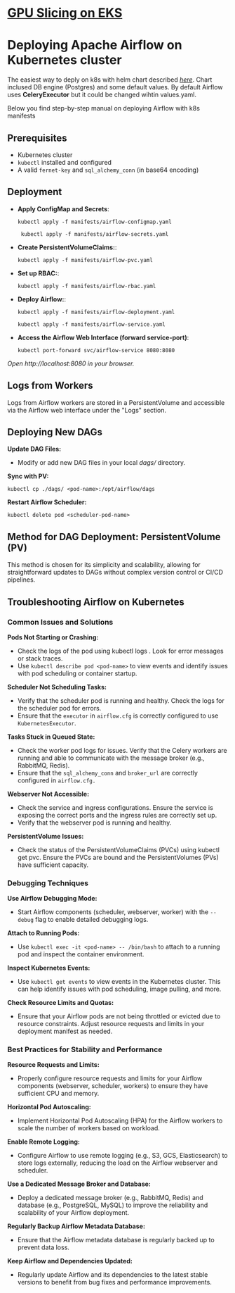 
# [GPU Slicing on EKS](https://github.com/cloudon-one/opsfleet-test-task/blob/main/GPU_slicing.md)

# Deploying Apache Airflow on Kubernetes cluster

The easiest way to deply on k8s with helm chart described [*here*](https://medium.com/@kerrache.massipssa/deploy-apache-airflow-with-kubernetes-8f764a4cc984). 
Chart inclused DB engine (Postgres) and some default values. By default Airflow uses **CeleryExecutor** but it could be changed wihtin values.yaml.

Below you find step-by-step manual on deploying Airflow with k8s manifests


## Prerequisites

- Kubernetes cluster
- `kubectl` installed and configured
- A valid `fernet-key` and `sql_alchemy_conn` (in base64 encoding)

## Deployment

- **Apply ConfigMap and Secrets**:

   `
   kubectl apply -f manifests/airflow-configmap.yaml
   `

   ` 
   kubectl apply -f manifests/airflow-secrets.yaml
   `

- **Create PersistentVolumeClaims:**:

   `
   kubectl apply -f manifests/airflow-pvc.yaml
   `

- **Set up RBAC:**:

   `
   kubectl apply -f manifests/airflow-rbac.yaml
   `

- **Deploy Airflow:**:

   `
   kubectl apply -f manifests/airflow-deployment.yaml
   `

   `
   kubectl apply -f manifests/airflow-service.yaml
   `

- **Access the Airflow Web Interface (forward service-port)**: 

   `
   kubectl port-forward svc/airflow-service 8080:8080
   `

*Open http://localhost:8080 in your browser.*


## Logs from Workers

Logs from Airflow workers are stored in a PersistentVolume and accessible via the Airflow web interface under the "Logs" section.

## Deploying New DAGs

**Update DAG Files:**  

- Modify or add new DAG files in your local *dags/* directory.

**Sync with PV:**

`
kubectl cp ./dags/ <pod-name>:/opt/airflow/dags
`


**Restart Airflow Scheduler:**

`
kubectl delete pod <scheduler-pod-name>
`

## Method for DAG Deployment: PersistentVolume (PV)

This method is chosen for its simplicity and scalability, allowing for straightforward updates to DAGs without complex version control or CI/CD pipelines.

## Troubleshooting Airflow on Kubernetes

### Common Issues and Solutions

**Pods Not Starting or Crashing:**

- Check the logs of the pod using kubectl logs <pod-name>. Look for error messages or stack traces.
- Use `kubectl describe pod <pod-name>` to view events and identify issues with pod scheduling or container startup.

**Scheduler Not Scheduling Tasks:**

- Verify that the scheduler pod is running and healthy. Check the logs for the scheduler pod for errors.
- Ensure that the `executor` in `airflow.cfg` is correctly configured to use `KubernetesExecutor`.

**Tasks Stuck in Queued State:**

- Check the worker pod logs for issues. Verify that the Celery workers are running and able to communicate with the message broker (e.g., RabbitMQ, Redis).
- Ensure that the `sql_alchemy_conn` and `broker_url` are correctly configured in `airflow.cfg.`

**Webserver Not Accessible:**

- Check the service and ingress configurations. Ensure the service is exposing the correct ports and the ingress rules are correctly set up.
- Verify that the webserver pod is running and healthy.

**PersistentVolume Issues:**

- Check the status of the PersistentVolumeClaims (PVCs) using kubectl get pvc. Ensure the PVCs are bound and the PersistentVolumes (PVs) have sufficient capacity.


### Debugging Techniques

**Use Airflow Debugging Mode:**

- Start Airflow components (scheduler, webserver, worker) with the `--debug` flag to enable detailed debugging logs.

**Attach to Running Pods:**

- Use `kubectl exec -it <pod-name> -- /bin/bash` to attach to a running pod and inspect the container environment.

**Inspect Kubernetes Events:**

- Use `kubectl get events` to view events in the Kubernetes cluster. This can help identify issues with pod scheduling, image pulling, and more.

**Check Resource Limits and Quotas:**

- Ensure that your Airflow pods are not being throttled or evicted due to resource constraints. Adjust resource requests and limits in your deployment manifest as needed.

### Best Practices for Stability and Performance

**Resource Requests and Limits:**

- Properly configure resource requests and limits for your Airflow components (webserver, scheduler, workers) to ensure they have sufficient CPU and memory.

**Horizontal Pod Autoscaling:**

- Implement Horizontal Pod Autoscaling (HPA) for the Airflow workers to scale the number of workers based on workload.

**Enable Remote Logging:**

- Configure Airflow to use remote logging (e.g., S3, GCS, Elasticsearch) to store logs externally, reducing the load on the Airflow webserver and scheduler.

**Use a Dedicated Message Broker and Database:**

- Deploy a dedicated message broker (e.g., RabbitMQ, Redis) and database (e.g., PostgreSQL, MySQL) to improve the reliability and scalability of your Airflow deployment.

**Regularly Backup Airflow Metadata Database:**

- Ensure that the Airflow metadata database is regularly backed up to prevent data loss.

**Keep Airflow and Dependencies Updated:**

- Regularly update Airflow and its dependencies to the latest stable versions to benefit from bug fixes and performance improvements.




